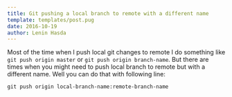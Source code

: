 ```yaml
---
title: Git pushing a local branch to remote with a different name
template: templates/post.pug
date: 2016-10-19
author: Lenin Hasda
---
```


Most of the time when I push local git changes to remote I do something like `git push origin master` or `git push origin branch-name`. But there are times when you might need to push local branch to remote but with a different name. Well you can do that with following line:

```
git push origin local-branch-name:remote-branch-name
```

